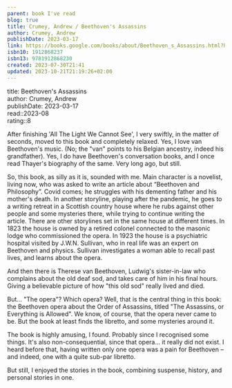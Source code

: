 ```yaml
---
parent: book I've read
blog: true
title: Crumey, Andrew / Beethoven's Assassins
author: Crumey, Andrew
publishDate: 2023-03-17
link: https://books.google.com/books/about/Beethoven_s_Assassins.html?hl=&id=z0mMzwEACAAJ
isbn10: 1912868237
isbn13: 9781912868230
created: 2023-07-30T21:41
updated: 2023-10-21T21:19:26+02:00
---
```

title: Beethoven's Assassins  
author: Crumey, Andrew  
publishDate: 2023-03-17  
read::2023-08  
rating::8  

After finishing 'All The Light We Cannot See', I very swiftly, in the matter of seconds, moved to this book and completely relaxed. Yes, I love van Beethoven's music. (No; the "van" points to his Belgian ancestry, indeed his grandfather). Yes, I do have Beethoven's conversation books, and I once read Thayer's biography of the same. Very long ago, but still.

So, this book, as silly as it is, sounded with me. Main character is a novelist, living now, who was asked to write an article about “Beethoven and Philosophy”. Covid comes; he struggles with his dementing father and his mother's death. In another storyline, playing after the pandemic, he goes to a writing retreat in a Scottish country house where he rubs against other people and some mysteries there, while trying to continue writing the article. There are other storylines set in the same house at different times. In 1823 the house is owned by a retired colonel connected to the masonic lodge who commissioned the opera. In 1923 the house is a psychiatric hospital visited by J.W.N. Sullivan, who in real life was an expert on Beethoven and physics. Sullivan investigates a woman able to recall past lives, and learns about the opera.

And then there is Therese van Beethoven, Ludwig's sister-in-law who complains about the old deaf sod, and takes care of him in his final hours. Giving a believable picture of how "this old sod" really lived and died.

But... "The opera"? Which opera? Well, that is the central thing in this book: the Beethoven opera about the Order of Assassins, titled "The Assassins, or Everything is Allowed". We know, of course, that the opera never came to be. But the book at least finds the libretto, and some mysteries around it.

The book is highly amusing, I found. Probably since I recognised some things. It's also non-consequential, since that opera... it really did not exist. I heard before that, having written only one opera was a pain for Beethoven – and indeed, one with a quite sub-par libretto. 

But still, I enjoyed the stories in the book, combining suspense, history, and personal stories in one.